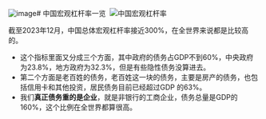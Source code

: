 ![image](https://github.com/user-attachments/assets/cbd9a02f-1819-482f-a102-c8e4021700e6)# 中国宏观杠杆率一览 
![中国宏观杠杆率](https://github.com/user-attachments/assets/cbb5d9f7-5795-45fe-92af-48ced89a3e4a)

截至2023年12月，中国总体宏观杠杆率接近300%，在全世界来说都是⽐较⾼的。 
- 这个指标⾥⾯又分成三个⽅⾯，其中政府的债务占GDP不到60%，中央政府为23.8%，地方政府为32.3%，但是有些隐性债务没算进去。
- 第⼆个⽅⾯是⽼百姓的债务，⽼百姓这⼀块的债务，主要是房产的债务，也包括信⽤卡和其他投资，居民债务目前已经超过GDP 的63%。
- 我们**真正债务重的是企业**，就是⾮银⾏的⼯商企业，债务总量是GDP的 160%，这个⽐例在全世界都算很⾼。

